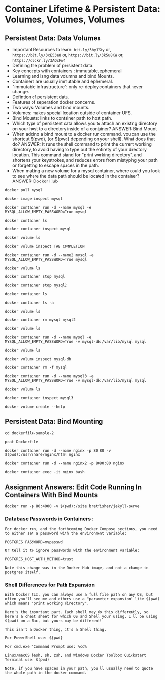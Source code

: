 # Container Lifetime & Persistent Data: Volumes, Volumes, Volumes

## Persistent Data: Data Volumes

* Important Resources to learn: ```bit.ly/3hy1YXy``` or, 
```https://bit.ly/3xE53e8``` or, ```https://bit.ly/3k5u8KW``` or, ```https://dockr.ly/3AQcFw4``` 
* Defining the problem of persistent data.
* Key concepts with containers : immutable, ephemeral
* Learning and isng data volumns and bind Mounts.
* Containers are usually immutable and ephemeral.
* "immutable infrastructure": only re-deploy containers that never change.
* Defintion of persistent data.
* Features of seperation docker concerns.
* Two ways: Volumes and bind mounts.
* Volumes: makes special location outside of container UFS.
* Bind Mounts: links to container path to host path.
* Which type of persistent data allows you to attach an existing directory on your host to a directory inside of a container?
ANSWER: Bind Mount
* When adding a bind mount to a docker run command, you can use the shortcut $(pwd), (or ${pwd} depending on your shell). What does that do?
ANSWER: It runs the shell command to print the current working directory, to avoid having to type out the entirety of your directory location.
This command stand for "print working directory", and shortens your keystrokes, and reduces errors from mistyping your path or forgetting to escape spaces in the path.
* When making a new volume for a mysql container, where could you look to see where the data path should be located in the container?
ANSWER: Docker Hub

```
docker pull mysql

docker image inspect mysql

docker container run -d --name mysql -e MYSQL_ALLOW_EMPTY_PASSWORD=True mysql

docker container ls

docker container inspect mysql

docker volume ls

docker volume inspect TAB COMPLETION

docker container run -d --name2 mysql -e MYSQL_ALLOW_EMPTY_PASSWORD=True mysql

docker volume ls

docker container stop mysql

docker container stop mysql2

docker container ls

docker container ls -a

docker volume ls

docker container rm mysql mysql2

docker volume ls

docker container run -d --name mysql -e MYSQL_ALLOW_EMPTY_PASSWORD=True -v mysql-db:/var/lib/mysql mysql

docker volume ls

docker volume inspect mysql-db

docker container rm -f mysql

docker container run -d --name mysql3 -e MYSQL_ALLOW_EMPTY_PASSWORD=True -v mysql-db:/var/lib/mysql mysql

docker volume ls

docker container inspect mysql3

docker volume create --help
```

## Persistent Data: Bind Mounting
```
cd dockerfile-sample-2

pcat Dockerfile

docker container run -d --name nginx -p 80:80 -v $(pwd):/usr/share/nginx/html nginx

docker container run -d --name nginx2 -p 8080:80 nginx

docker container exec -it nginx bash
```

## Assignment Answers: Edit Code Running In Containers With Bind Mounts
```
docker run -p 80:4000 -v $(pwd):/site bretfisher/jekyll-serve
```
### Database Passwords in Containers :
```
For docker run, and the forthcoming Docker Compose sections, you need to either set a password with the environment variable:

POSTGRES_PASSWORD=mypasswd

Or tell it to ignore passwords with the environment variable:

POSTGRES_HOST_AUTH_METHOD=trust

Note this change was in the Docker Hub image, and not a change in postgres itself.
```
### Shell Differences for Path Expansion 
```
With Docker CLI, you can always use a full file path on any OS, but often you'll see me and others use a "parameter expansion" like $(pwd) which means "print working directory".

Here's the important part. Each shell may do this differently, so here's a cheat sheet for which OS and Shell your using. I'll be using $(pwd) on a Mac, but yours may be different!

This isn't a Docker thing, it's a Shell thing.

For PowerShell use: ${pwd} 

For cmd.exe "Command Prompt use: %cd%

Linux/macOS bash, sh, zsh, and Windows Docker Toolbox Quickstart Terminal use: $(pwd) 

Note, if you have spaces in your path, you'll usually need to quote the whole path in the docker command.
```
